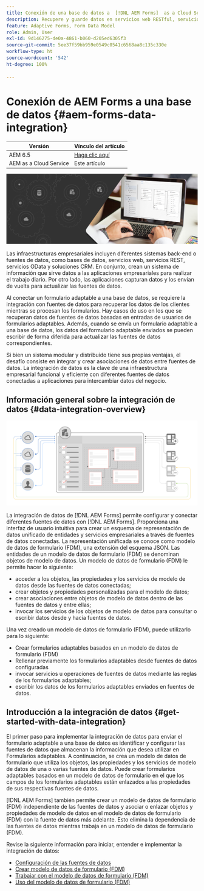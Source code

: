 ```yaml
---
title: Conexión de una base de datos a  [!DNL AEM Forms]  as a Cloud Service
description: Recupere y guarde datos en servicios web RESTful, servicios web basados en SOAP y servicios OData desde un formulario adaptable o un flujo de trabajo de AEM.
feature: Adaptive Forms, Form Data Model
role: Admin, User
exl-id: 9d146275-de0a-4861-b060-d205ed6305f3
source-git-commit: 5ee37f59bb959e0549c0541c6568aa8c135c330e
workflow-type: ht
source-wordcount: '542'
ht-degree: 100%

---
```


# Conexión de AEM Forms a una base de datos {#aem-forms-data-integration}

| Versión | Vínculo del artículo |
| -------- | ---------------------------- |
| AEM 6.5 | [Haga clic aquí](https://experienceleague.adobe.com/docs/experience-manager-65/forms/form-data-model/data-integration.html?lang=es) |
| AEM as a Cloud Service | Este artículo |



![Integración de datos](do-not-localize/data-integeration.png)

Las infraestructuras empresariales incluyen diferentes sistemas back-end o fuentes de datos, como bases de datos, servicios web, servicios REST, servicios OData y soluciones CRM. En conjunto, crean un sistema de información que sirve datos a las aplicaciones empresariales para realizar el trabajo diario. Por otro lado, las aplicaciones capturan datos y los envían de vuelta para actualizar las fuentes de datos.

Al conectar un formulario adaptable a una base de datos, se requiere la integración con fuentes de datos para recuperar los datos de los clientes mientras se procesan los formularios. Hay casos de uso en los que se recuperan datos de fuentes de datos basadas en entradas de usuarios de formularios adaptables. Además, cuando se envía un formulario adaptable a una base de datos, los datos del formulario adaptable enviados se pueden escribir de forma diferida para actualizar las fuentes de datos correspondientes.

Si bien un sistema modular y distribuido tiene sus propias ventajas, el desafío consiste en integrar y crear asociaciones de datos entre fuentes de datos. La integración de datos es la clave de una infraestructura empresarial funcional y eficiente con diferentes fuentes de datos conectadas a aplicaciones para intercambiar datos del negocio.

## Información general sobre la integración de datos {#data-integration-overview}

![aem-forms-data-integration](assets/aem-forms-data-integeration.png)

La integración de datos de [!DNL AEM Forms] permite configurar y conectar diferentes fuentes de datos con [!DNL AEM Forms]. Proporciona una interfaz de usuario intuitiva para crear un esquema de representación de datos unificado de entidades y servicios empresariales a través de fuentes de datos conectadas. La representación unificada se conoce como modelo de datos de formulario (FDM), una extensión del esquema JSON. Las entidades de un modelo de datos de formulario (FDM) se denominan objetos de modelo de datos. Un modelo de datos de formulario (FDM) le permite hacer lo siguiente:

* acceder a los objetos, las propiedades y los servicios de modelo de datos desde las fuentes de datos conectadas;
* crear objetos y propiedades personalizadas para el modelo de datos;
* crear asociaciones entre objetos de modelo de datos dentro de las fuentes de datos y entre ellas;
* invocar los servicios de los objetos de modelo de datos para consultar o escribir datos desde y hacia fuentes de datos.

Una vez creado un modelo de datos de formulario (FDM), puede utilizarlo para lo siguiente:

* Crear formularios adaptables basados en un modelo de datos de formulario (FDM)
* Rellenar previamente los formularios adaptables desde fuentes de datos configuradas
* invocar servicios u operaciones de fuentes de datos mediante las reglas de los formularios adaptables;
* escribir los datos de los formularios adaptables enviados en fuentes de datos.

## Introducción a la integración de datos {#get-started-with-data-integration}

El primer paso para implementar la integración de datos para enviar el formulario adaptable a una base de datos es identificar y configurar las fuentes de datos que almacenan la información que desea utilizar en Formularios adaptables. A continuación, se crea un modelo de datos de formulario que utiliza los objetos, las propiedades y los servicios de modelo de datos de una o varias fuentes de datos. Puede crear formularios adaptables basados en un modelo de datos de formulario en el que los campos de los formularios adaptables están enlazados a las propiedades de sus respectivas fuentes de datos.

[!DNL AEM Forms] también permite crear un modelo de datos de formulario (FDM) independiente de las fuentes de datos y asociar o enlazar objetos y propiedades de modelo de datos en el modelo de datos de formulario (FDM) con la fuente de datos más adelante. Esto elimina la dependencia de las fuentes de datos mientras trabaja en un modelo de datos de formulario (FDM).

Revise la siguiente información para iniciar, entender e implementar la integración de datos:

* [Configuración de las fuentes de datos](configure-data-sources.md)
* [Crear modelo de datos de formulario (FDM)](create-form-data-models.md)
* [Trabajar con el modelo de datos de formulario (FDM)](work-with-form-data-model.md)
* [Uso del modelo de datos de formulario (FDM)](using-form-data-model.md)

<!--

>[!NOTE]
>
>[!UICONTROL Experience Manager Forms] does not support relational database.

-->